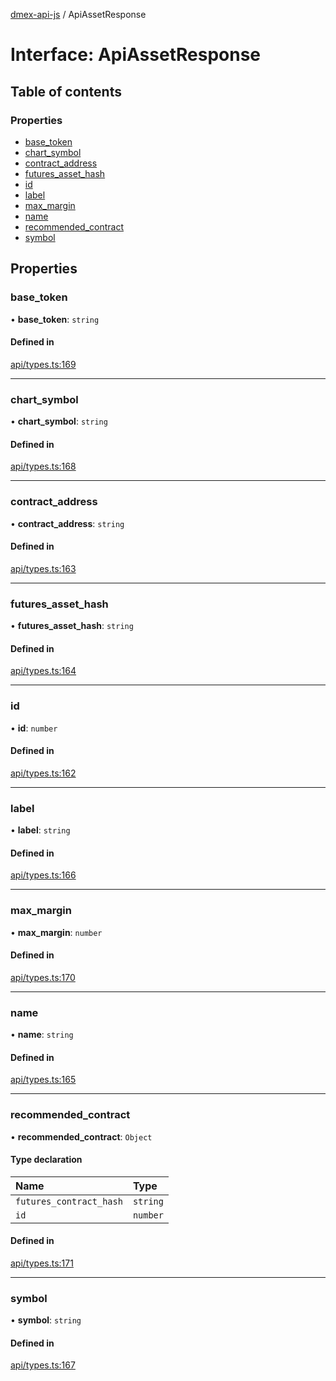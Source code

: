 [dmex-api-js](../README.md) / ApiAssetResponse

# Interface: ApiAssetResponse

## Table of contents

### Properties

- [base\_token](ApiAssetResponse.md#base_token)
- [chart\_symbol](ApiAssetResponse.md#chart_symbol)
- [contract\_address](ApiAssetResponse.md#contract_address)
- [futures\_asset\_hash](ApiAssetResponse.md#futures_asset_hash)
- [id](ApiAssetResponse.md#id)
- [label](ApiAssetResponse.md#label)
- [max\_margin](ApiAssetResponse.md#max_margin)
- [name](ApiAssetResponse.md#name)
- [recommended\_contract](ApiAssetResponse.md#recommended_contract)
- [symbol](ApiAssetResponse.md#symbol)

## Properties

### base\_token

• **base\_token**: `string`

#### Defined in

[api/types.ts:169](https://github.com/dmex-app/node-api-js/blob/37c40d0/src/api/types.ts#L169)

___

### chart\_symbol

• **chart\_symbol**: `string`

#### Defined in

[api/types.ts:168](https://github.com/dmex-app/node-api-js/blob/37c40d0/src/api/types.ts#L168)

___

### contract\_address

• **contract\_address**: `string`

#### Defined in

[api/types.ts:163](https://github.com/dmex-app/node-api-js/blob/37c40d0/src/api/types.ts#L163)

___

### futures\_asset\_hash

• **futures\_asset\_hash**: `string`

#### Defined in

[api/types.ts:164](https://github.com/dmex-app/node-api-js/blob/37c40d0/src/api/types.ts#L164)

___

### id

• **id**: `number`

#### Defined in

[api/types.ts:162](https://github.com/dmex-app/node-api-js/blob/37c40d0/src/api/types.ts#L162)

___

### label

• **label**: `string`

#### Defined in

[api/types.ts:166](https://github.com/dmex-app/node-api-js/blob/37c40d0/src/api/types.ts#L166)

___

### max\_margin

• **max\_margin**: `number`

#### Defined in

[api/types.ts:170](https://github.com/dmex-app/node-api-js/blob/37c40d0/src/api/types.ts#L170)

___

### name

• **name**: `string`

#### Defined in

[api/types.ts:165](https://github.com/dmex-app/node-api-js/blob/37c40d0/src/api/types.ts#L165)

___

### recommended\_contract

• **recommended\_contract**: `Object`

#### Type declaration

| Name | Type |
| :------ | :------ |
| `futures_contract_hash` | `string` |
| `id` | `number` |

#### Defined in

[api/types.ts:171](https://github.com/dmex-app/node-api-js/blob/37c40d0/src/api/types.ts#L171)

___

### symbol

• **symbol**: `string`

#### Defined in

[api/types.ts:167](https://github.com/dmex-app/node-api-js/blob/37c40d0/src/api/types.ts#L167)
